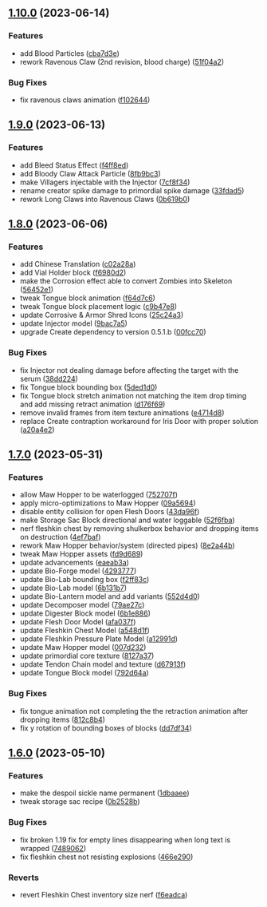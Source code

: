 ## [1.10.0](https://github.com/Elenterius/Biomancy/compare/1.19.2-v2.1.9.0...1.19.2-v2.1.10.0) (2023-06-14)


### Features

* add Blood Particles ([cba7d3e](https://github.com/Elenterius/Biomancy/commit/cba7d3e4c54904ec30669a951deeefcc5718584a))
* rework Ravenous Claw (2nd revision, blood charge) ([51f04a2](https://github.com/Elenterius/Biomancy/commit/51f04a24bc847202e4a908fe64d243644d2139d6))


### Bug Fixes

* fix ravenous claws animation ([f102644](https://github.com/Elenterius/Biomancy/commit/f102644b34c7705efc1798b0be23119cce404cc5))

## [1.9.0](https://github.com/Elenterius/Biomancy/compare/1.19.2-v2.1.8.0...1.19.2-v2.1.9.0) (2023-06-13)


### Features

* add Bleed Status Effect ([f4ff8ed](https://github.com/Elenterius/Biomancy/commit/f4ff8edb309062d4a9fbacb54c879bca2c934387))
* add Bloody Claw Attack Particle ([8fb9bc3](https://github.com/Elenterius/Biomancy/commit/8fb9bc372e3a210aabf23c400322729e705f8133))
* make Villagers injectable with the Injector ([7cf8f34](https://github.com/Elenterius/Biomancy/commit/7cf8f343c9b53347a9b6a86899d14c3c5eb737c2))
* rename creator spike damage to primordial spike damage ([33fdad5](https://github.com/Elenterius/Biomancy/commit/33fdad591b5b52d8c97f38326f25d667d587170c))
* rework Long Claws into Ravenous Claws ([0b619b0](https://github.com/Elenterius/Biomancy/commit/0b619b083369aa3a202817c5df68d0b38ef59493))

## [1.8.0](https://github.com/Elenterius/Biomancy/compare/1.19.2-v2.1.7.0...1.19.2-v2.1.8.0) (2023-06-06)


### Features

* add Chinese Translation ([c02a28a](https://github.com/Elenterius/Biomancy/commit/c02a28a9421bfda9907e15596b506f2e0bb8302b))
* add Vial Holder block ([f6980d2](https://github.com/Elenterius/Biomancy/commit/f6980d2c01724b66ad6a982fe04108e57958034d))
* make the Corrosion effect able to convert Zombies into Skeleton ([56452e1](https://github.com/Elenterius/Biomancy/commit/56452e1e7c7aae531cdcdec94ecc494a51a94be9))
* tweak Tongue block animation ([f64d7c6](https://github.com/Elenterius/Biomancy/commit/f64d7c6d66e8fda6f3a0c0b7be86aa07bb318143))
* tweak Tongue block placement logic ([c9b47e8](https://github.com/Elenterius/Biomancy/commit/c9b47e8c403f6fa2f945b990f8a12be87dcfda88))
* update Corrosive & Armor Shred Icons ([25c24a3](https://github.com/Elenterius/Biomancy/commit/25c24a3399bda561c19e21ae3b7d1b73ea0c68cf))
* update Injector model ([9bac7a5](https://github.com/Elenterius/Biomancy/commit/9bac7a541422c8b7ea563e71b6cfb096f41c8415))
* upgrade Create dependency to version 0.5.1.b ([00fcc70](https://github.com/Elenterius/Biomancy/commit/00fcc70bd70aa3e5ccf8fee3f011dcff4e75b6b5))


### Bug Fixes

* fix Injector not dealing damage before affecting the target with the serum ([38dd224](https://github.com/Elenterius/Biomancy/commit/38dd2246453a9e464e9e9e6183f5d3f16595d2a2))
* fix Tongue block bounding box ([5ded1d0](https://github.com/Elenterius/Biomancy/commit/5ded1d0b3d01963714bc5fd55784aa0752a3b038))
* fix Tongue block stretch animation not matching the item drop timing and add missing retract animation ([d176f69](https://github.com/Elenterius/Biomancy/commit/d176f699cde2d171c27111dbda473e889b526d33))
* remove invalid frames from item texture animations ([e4714d8](https://github.com/Elenterius/Biomancy/commit/e4714d83050b3066a92e1013c7eebc213377ec1e))
* replace Create contraption workaround for Iris Door with proper solution ([a20a4e2](https://github.com/Elenterius/Biomancy/commit/a20a4e24a2ad3e09c577349fb158d861af6cd58f))

## [1.7.0](https://github.com/Elenterius/Biomancy/compare/1.19.2-v2.1.6.0...1.19.2-v2.1.7.0) (2023-05-31)


### Features

* allow Maw Hopper to be waterlogged ([752707f](https://github.com/Elenterius/Biomancy/commit/752707fc277ea921ba94b916718cc042351acbff))
* apply micro-optimizations to Maw Hopper ([09a5694](https://github.com/Elenterius/Biomancy/commit/09a5694309c8479a7f342ccb79df0c613d8cb7cc))
* disable entity collision for open Flesh Doors ([43da96f](https://github.com/Elenterius/Biomancy/commit/43da96ff5f8afe7775fdc1dfa134e3d5f8d0b71e))
* make Storage Sac Block directional and water loggable ([52f6fba](https://github.com/Elenterius/Biomancy/commit/52f6fba6d93cc4946b79da2c7c3811b640505d75))
* nerf fleshkin chest by removing shulkerbox behavior and dropping items on destruction ([4ef7baf](https://github.com/Elenterius/Biomancy/commit/4ef7baf1612ca1d440fbc1ca40767db141b930da))
* rework Maw Hopper behavior/system (directed pipes) ([8e2a44b](https://github.com/Elenterius/Biomancy/commit/8e2a44b38577e16d6b2559ceaa78ac2a2f8e1dac))
* tweak Maw Hopper assets ([fd9d689](https://github.com/Elenterius/Biomancy/commit/fd9d689a01484706c0975a20631cd304c77a5d00))
* update advancements ([eaeab3a](https://github.com/Elenterius/Biomancy/commit/eaeab3a5fbf6594147a2b3109ce586d768bc21e2))
* update Bio-Forge model ([4293777](https://github.com/Elenterius/Biomancy/commit/42937776a1a9b3ac5ff82e1107a2063574525761))
* update Bio-Lab bounding box ([f2ff83c](https://github.com/Elenterius/Biomancy/commit/f2ff83c37d204d86e97d860c0462f0dc140bcde0))
* update Bio-Lab model ([6b131b7](https://github.com/Elenterius/Biomancy/commit/6b131b76cf7147d9337e4638bc54c814f42a3f21))
* update Bio-Lantern model and add variants ([552d4d0](https://github.com/Elenterius/Biomancy/commit/552d4d08b7c2df83a26245f76f2d8e86ace04fca))
* update Decomposer model ([79ae27c](https://github.com/Elenterius/Biomancy/commit/79ae27c285e9b4c07b07537d0de97b0f5aef86ec))
* update Digester Block model ([6b1e886](https://github.com/Elenterius/Biomancy/commit/6b1e886f6020dd4773c9acb1674badee15afbb0e))
* update Flesh Door Model ([afa037f](https://github.com/Elenterius/Biomancy/commit/afa037f3e585d3942e450639da5a44d7c3867b01))
* update Fleshkin Chest Model ([a548d1f](https://github.com/Elenterius/Biomancy/commit/a548d1f9abac460882eacd52a9dd7d6d17f437f4))
* update Fleshkin Pressure Plate Model ([a12991d](https://github.com/Elenterius/Biomancy/commit/a12991d25d9c7499fd679e6bc22852172e77f8ac))
* update Maw Hopper model ([007d232](https://github.com/Elenterius/Biomancy/commit/007d2327ec82d1e47ad44a148972dbdbec604cc9))
* update primordial core texture ([8127a37](https://github.com/Elenterius/Biomancy/commit/8127a37e84cb894104f22efa292d36162ae16b07))
* update Tendon Chain model and texture ([d67913f](https://github.com/Elenterius/Biomancy/commit/d67913fc7f00ce3078c7fb2ff35c7c5b658e6b0a))
* update Tongue Block model ([792d64a](https://github.com/Elenterius/Biomancy/commit/792d64a5ad9e40ea9b3fb92efdc0cfdf58f8a94e))


### Bug Fixes

* fix tongue animation not completing the the retraction animation after dropping items ([812c8b4](https://github.com/Elenterius/Biomancy/commit/812c8b4b11f046cbccf4691ad19a4ed99e98f6a0))
* fix y rotation of bounding boxes of blocks ([dd7df34](https://github.com/Elenterius/Biomancy/commit/dd7df34eae7aef453174e4c3fd389517614abea9))

## [1.6.0](https://github.com/Elenterius/Biomancy/compare/1.19.2-v2.1.5.0...1.19.2-v2.1.6.0) (2023-05-10)


### Features

* make the despoil sickle name permanent ([1dbaaee](https://github.com/Elenterius/Biomancy/commit/1dbaaeea8fd73b153bb41ae26e163ae6124f67bc))
* tweak storage sac recipe ([0b2528b](https://github.com/Elenterius/Biomancy/commit/0b2528bf8d84f2c193354f02c80389ad68b56539))


### Bug Fixes

* fix broken 1.19 fix for empty lines disappearing when long text is wrapped ([7489062](https://github.com/Elenterius/Biomancy/commit/7489062b6688ca73e5b38af4ac891f6ca3634485))
* fix fleshkin chest not resisting explosions ([466e290](https://github.com/Elenterius/Biomancy/commit/466e29009420780e90c59d78d3078f3395d44f05))


### Reverts

* revert Fleshkin Chest inventory size nerf ([f6eadca](https://github.com/Elenterius/Biomancy/commit/f6eadcae2c8a91bf5e6beb99959648f4a073c77a))

